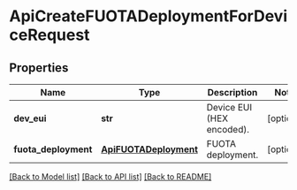 # ApiCreateFUOTADeploymentForDeviceRequest

## Properties
Name | Type | Description | Notes
------------ | ------------- | ------------- | -------------
**dev_eui** | **str** | Device EUI (HEX encoded). | [optional] 
**fuota_deployment** | [**ApiFUOTADeployment**](ApiFUOTADeployment.md) | FUOTA deployment. | [optional] 

[[Back to Model list]](../README.md#documentation-for-models) [[Back to API list]](../README.md#documentation-for-api-endpoints) [[Back to README]](../README.md)


